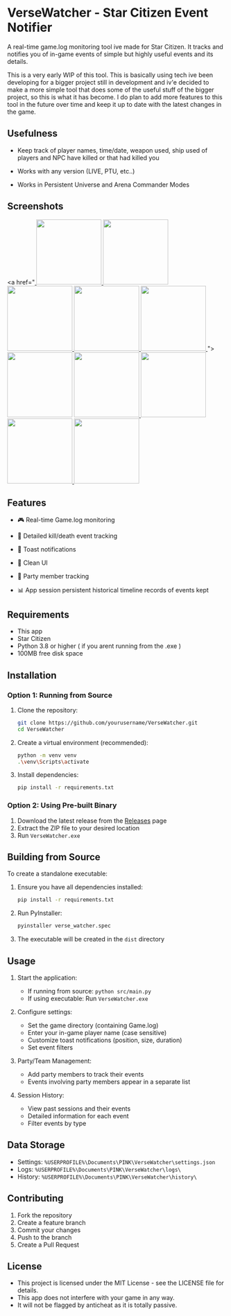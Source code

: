 # VerseWatcher - Star Citizen Event Notifier

A real-time game.log monitoring tool ive made for Star Citizen. It tracks and notifies you of in-game events of simple but highly useful events and its details. 

This is a very early WIP of this tool. This is basically using tech ive been developing for a bigger project still in development and iv'e decided to make a more simple tool that does some of the useful stuff of the bigger project, so this is what it has become. I do plan to add more features to this tool in the future over time and keep it up to date with the latest changes in the game.

## Usefulness

- Keep track of player names, time/date, weapon used, ship used of players and NPC have killed or that had killed you

- Works with any version (LIVE, PTU, etc..)

- Works in Persistent Universe and Arena Commander Modes 


## Screenshots

<a href="<a href="https://raw.githubusercontent.com/PINKgeekPDX/VerseWatcher/main/1.png">
    <img src="https://raw.githubusercontent.com/PINKgeekPDX/VerseWatcher/main/1.png" width="150">
</a>
<a href="https://raw.githubusercontent.com/PINKgeekPDX/VerseWatcher/main/2.png">
    <img src="https://raw.githubusercontent.com/PINKgeekPDX/VerseWatcher/main/2.png" width="150">
</a>
<a href="https://raw.githubusercontent.com/PINKgeekPDX/VerseWatcher/main/3.png">
    <img src="https://raw.githubusercontent.com/PINKgeekPDX/VerseWatcher/main/3.png" width="150">
</a>
<a href="https://raw.githubusercontent.com/PINKgeekPDX/VerseWatcher/main/4.png">
    <img src="https://raw.githubusercontent.com/PINKgeekPDX/VerseWatcher/main/4.png" width="150">
</a>
<a href="https://raw.githubusercontent.com/PINKgeekPDX/VerseWatcher/main/5.png">
    <img src="https://raw.githubusercontent.com/PINKgeekPDX/VerseWatcher/main/5.png" width="150">
</a>">
    <img src="https://raw.githubusercontent.com/PINKgeekPDX/VerseWatcher/main/1.png" width="150">
</a>
<a href="https://raw.githubusercontent.com/PINKgeekPDX/VerseWatcher/main/2.png">
    <img src="https://raw.githubusercontent.com/PINKgeekPDX/VerseWatcher/main/2.png" width="150">
</a>
<a href="https://raw.githubusercontent.com/PINKgeekPDX/VerseWatcher/main/3.png">
    <img src="https://raw.githubusercontent.com/PINKgeekPDX/VerseWatcher/main/3.png" width="150">
</a>
<a href="https://raw.githubusercontent.com/PINKgeekPDX/VerseWatcher/main/4.png">
    <img src="https://raw.githubusercontent.com/PINKgeekPDX/VerseWatcher/main/4.png" width="150">
</a>
<a href="https://raw.githubusercontent.com/PINKgeekPDX/VerseWatcher/main/5.png">
    <img src="https://raw.githubusercontent.com/PINKgeekPDX/VerseWatcher/main/5.png" width="150">
</a>

## Features

- 🎮 Real-time Game.log monitoring

- 🎯 Detailed kill/death event tracking

- 🔔 Toast notifications

- 🌙 Clean UI

- 👥 Party member tracking

- 📊 App session persistent historical timeline records of events kept

## Requirements

- This app
- Star Citizen
- Python 3.8 or higher ( if you arent running from the .exe )
- 100MB free disk space

## Installation

### Option 1: Running from Source

1. Clone the repository:
   ```bash
   git clone https://github.com/yourusername/VerseWatcher.git
   cd VerseWatcher
   ```

2. Create a virtual environment (recommended):
   ```bash
   python -m venv venv
   .\venv\Scripts\activate
   ```

3. Install dependencies:
   ```bash
   pip install -r requirements.txt
   ```

### Option 2: Using Pre-built Binary

1. Download the latest release from the [Releases](https://github.com/yourusername/VerseWatcher/releases) page
2. Extract the ZIP file to your desired location
3. Run `VerseWatcher.exe`

## Building from Source

To create a standalone executable:

1. Ensure you have all dependencies installed:
   ```bash
   pip install -r requirements.txt
   ```

2. Run PyInstaller:
   ```bash
   pyinstaller verse_watcher.spec
   ```

3. The executable will be created in the `dist` directory

## Usage

1. Start the application:
   - If running from source: `python src/main.py`
   - If using executable: Run `VerseWatcher.exe`

2. Configure settings:
   - Set the game directory (containing Game.log)
   - Enter your in-game player name (case sensitive)
   - Customize toast notifications (position, size, duration)
   - Set event filters

3. Party/Team Management:
   - Add party members to track their events
   - Events involving party members appear in a separate list

4. Session History:
   - View past sessions and their events
   - Detailed information for each event
   - Filter events by type

## Data Storage

- Settings: `%USERPROFILE%\Documents\PINK\VerseWatcher\settings.json`
- Logs: `%USERPROFILE%\Documents\PINK\VerseWatcher\logs\`
- History: `%USERPROFILE%\Documents\PINK\VerseWatcher\history\`

## Contributing

1. Fork the repository
2. Create a feature branch
3. Commit your changes
4. Push to the branch
5. Create a Pull Request

## License

- This project is licensed under the MIT License - see the LICENSE file for details.
- This app does not interfere with your game in any way. 
- It will not be flagged by anticheat as it is totally passive.

